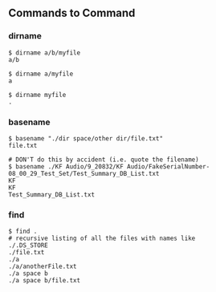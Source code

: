 Commands to Command
-------------------

### dirname

    $ dirname a/b/myfile
    a/b

    $ dirname a/myfile
    a

    $ dirname myfile
    .


### basename

    $ basename "./dir space/other dir/file.txt"
    file.txt

    # DON'T do this by accident (i.e. quote the filename)
    $ basename ./KF Audio/9_20832/KF Audio/FakeSerialNumber-08_00_29_Test_Set/Test_Summary_DB_List.txt
    KF
    KF
    Test_Summary_DB_List.txt

### find

    $ find .
    # recursive listing of all the files with names like
    ./.DS_STORE
    ./file.txt
    ./a
    ./a/anotherFile.txt
    ./a space b
    ./a space b/file.txt

